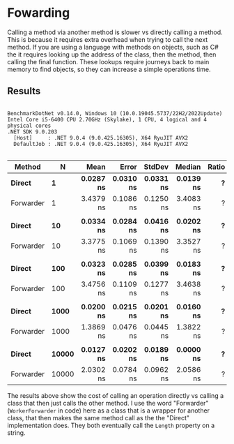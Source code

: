 # Fowarding

Calling a method via another method is slower vs directly calling a method. This is 
because it requires extra overhead when trying to call the next method. If you are 
using a language with methods on objects, such as C# the it requires looking up the 
address of the class, then the method, then calling the final function. These lookups
require journeys back to main memory to find objects, so they can increase a simple
operations time.

## Results

```

BenchmarkDotNet v0.14.0, Windows 10 (10.0.19045.5737/22H2/2022Update)
Intel Core i5-6400 CPU 2.70GHz (Skylake), 1 CPU, 4 logical and 4 physical cores
.NET SDK 9.0.203
  [Host]     : .NET 9.0.4 (9.0.425.16305), X64 RyuJIT AVX2
  DefaultJob : .NET 9.0.4 (9.0.425.16305), X64 RyuJIT AVX2


```
| Method    | N     | Mean      | Error     | StdDev    | Median    | Ratio | RatioSD |
|---------- |------ |----------:|----------:|----------:|----------:|------:|--------:|
| **Direct**    | **1**     | **0.0287 ns** | **0.0310 ns** | **0.0331 ns** | **0.0139 ns** |     **?** |       **?** |
| Forwarder | 1     | 3.4379 ns | 0.1086 ns | 0.1250 ns | 3.4083 ns |     ? |       ? |
|           |       |           |           |           |           |       |         |
| **Direct**    | **10**    | **0.0334 ns** | **0.0284 ns** | **0.0416 ns** | **0.0202 ns** |     **?** |       **?** |
| Forwarder | 10    | 3.3775 ns | 0.1069 ns | 0.1390 ns | 3.3527 ns |     ? |       ? |
|           |       |           |           |           |           |       |         |
| **Direct**    | **100**   | **0.0323 ns** | **0.0285 ns** | **0.0399 ns** | **0.0183 ns** |     **?** |       **?** |
| Forwarder | 100   | 3.4756 ns | 0.1109 ns | 0.1277 ns | 3.4638 ns |     ? |       ? |
|           |       |           |           |           |           |       |         |
| **Direct**    | **1000**  | **0.0200 ns** | **0.0215 ns** | **0.0201 ns** | **0.0160 ns** |     **?** |       **?** |
| Forwarder | 1000  | 1.3869 ns | 0.0476 ns | 0.0445 ns | 1.3822 ns |     ? |       ? |
|           |       |           |           |           |           |       |         |
| **Direct**    | **10000** | **0.0127 ns** | **0.0202 ns** | **0.0189 ns** | **0.0000 ns** |     **?** |       **?** |
| Forwarder | 10000 | 2.0302 ns | 0.0784 ns | 0.0962 ns | 2.0586 ns |     ? |       ? |

The results above show the cost of calling an operation directly vs calling a class that then just
calls the other method. I use the word "Forwarder" (`WorkerForwarder` in code) here as a class that is 
a wrapper for another class, that then makes the same method call as the the "Direct" implementation 
does. They both eventually call the `Length` property on a string.